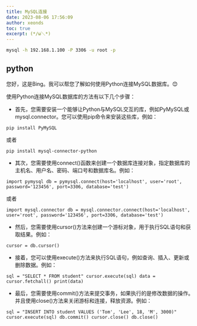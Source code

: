 ```yaml
---
title: MySQL连接
date: 2023-08-06 17:56:09
author: xeonds
toc: true
excerpt: (*/ω＼*)
---
```


```bash
mysql -h 192.168.1.100 -P 3306 -u root -p
```

## python

您好，这是Bing。我可以帮您了解如何使用Python连接MySQL数据库。😊

使用Python连接MySQL数据库的方法有以下几个步骤：

- 首先，您需要安装一个能够让Python与MySQL交互的库，例如PyMySQL或mysql.connector。您可以使用pip命令来安装这些库，例如：

`pip install PyMySQL`

或者

`pip install mysql-connector-python`

- 其次，您需要使用connect()函数来创建一个数据库连接对象，指定数据库的主机名、用户名、密码、端口号和数据库名。例如：

`import pymysql db = pymysql.connect(host='localhost', user='root', password='123456', port=3306, database='test')`

或者

`import mysql.connector db = mysql.connector.connect(host='localhost', user='root', password='123456', port=3306, database='test')`

- 然后，您需要使用cursor()方法来创建一个游标对象，用于执行SQL语句和获取结果。例如：

`cursor = db.cursor()`

- 接着，您可以使用execute()方法来执行SQL语句，例如查询、插入、更新或删除数据。例如：

`sql = "SELECT * FROM student" cursor.execute(sql) data = cursor.fetchall() print(data)`

- 最后，您需要使用commit()方法来提交事务，如果执行的是修改数据的操作。并且使用close()方法来关闭游标和连接，释放资源。例如：

`sql = "INSERT INTO student VALUES ('Tom', 'Lee', 18, 'M', 3000)" cursor.execute(sql) db.commit() cursor.close() db.close()`
